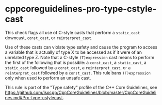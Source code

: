 cppcoreguidelines-pro-type-cstyle-cast
======================================

This check flags all use of C-style casts that perform a `static_cast`
downcast, `const_cast`, or `reinterpret_cast`.

Use of these casts can violate type safety and cause the program to
access a variable that is actually of type X to be accessed as if it
were of an unrelated type Z. Note that a C-style `(T)expression` cast
means to perform the first of the following that is possible: a
`const_cast`, a `static_cast`, a `static_cast` followed by a
`const_cast`, a `reinterpret_cast`, or a `reinterpret_cast` followed by
a `const_cast`. This rule bans `(T)expression` only when used to perform
an unsafe cast.

This rule is part of the "Type safety" profile of the C++ Core
Guidelines, see
<https://github.com/isocpp/CppCoreGuidelines/blob/master/CppCoreGuidelines.md#Pro-type-cstylecast>.
